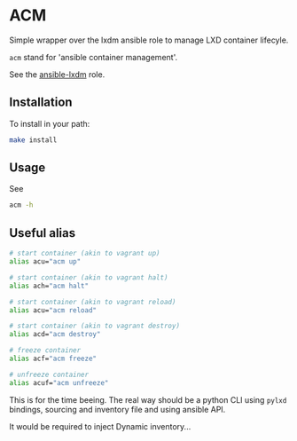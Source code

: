# ACM

Simple wrapper over the lxdm ansible role to manage LXD container lifecyle.

`acm` stand for 'ansible container management'.

See the [ansible-lxdm](https://github.com/archf/ansible-lxdm) role.

## Installation

To install in your path:

```bash
make install
```

## Usage

See

```bash
acm -h
```

## Useful alias

```bash
# start container (akin to vagrant up)
alias acu="acm up"

# start container (akin to vagrant halt)
alias ach="acm halt"

# start container (akin to vagrant reload)
alias acu="acm reload"

# start container (akin to vagrant destroy)
alias acd="acm destroy"

# freeze container
alias acf="acm freeze"

# unfreeze container
alias acuf="acm unfreeze"
```

This is for the time beeing. The real way should be a python CLI using `pylxd`
bindings, sourcing and inventory file and using ansible API.

It would be required to inject Dynamic inventory...
